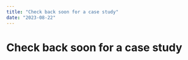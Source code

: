 ```yaml
---
title: "Check back soon for a case study"
date: "2023-08-22"
---
```


# Check back soon for a case study